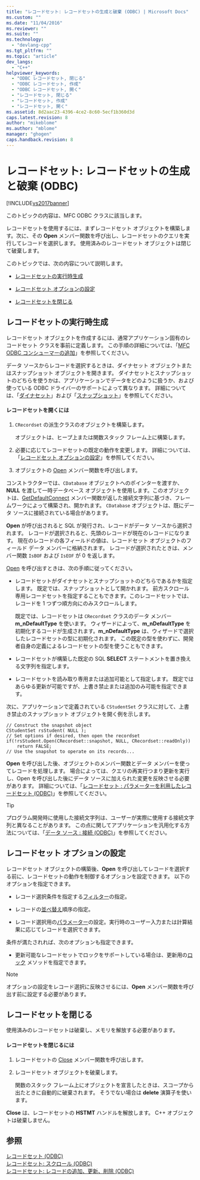 ```yaml
---
title: "レコードセット: レコードセットの生成と破棄 (ODBC) | Microsoft Docs"
ms.custom: ""
ms.date: "11/04/2016"
ms.reviewer: ""
ms.suite: ""
ms.technology: 
  - "devlang-cpp"
ms.tgt_pltfrm: ""
ms.topic: "article"
dev_langs: 
  - "C++"
helpviewer_keywords: 
  - "ODBC レコードセット, 閉じる"
  - "ODBC レコードセット, 作成"
  - "ODBC レコードセット, 開く"
  - "レコードセット, 閉じる"
  - "レコードセット, 作成"
  - "レコードセット, 開く"
ms.assetid: 8d2aac23-4396-4ce2-8c60-5ecf1b360d3d
caps.latest.revision: 8
author: "mikeblome"
ms.author: "mblome"
manager: "ghogen"
caps.handback.revision: 8
---
```

# レコードセット: レコードセットの生成と破棄 (ODBC)
[!INCLUDE[vs2017banner](../../assembler/inline/includes/vs2017banner.md)]

このトピックの内容は、MFC ODBC クラスに該当します。  
  
 レコードセットを使用するには、まずレコードセット オブジェクトを構築します。次に、その **Open** メンバー関数を呼び出し、レコードセットのクエリを実行してレコードを選択します。  使用済みのレコードセット オブジェクトは閉じて破棄します。  
  
 このトピックでは、次の内容について説明します。  
  
-   [レコードセットの実行時生成](#_core_creating_recordsets_at_run_time)  
  
-   [レコードセット オプションの設定](#_core_setting_recordset_options)  
  
-   [レコードセットを閉じる](#_core_closing_a_recordset)  
  
##  <a name="_core_creating_recordsets_at_run_time"></a> レコードセットの実行時生成  
 レコードセット オブジェクトを作成するには、通常アプリケーション固有のレコードセット クラスを事前に定義します。  この手順の詳細については、「[MFC ODBC コンシューマーの追加](../../mfc/reference/adding-an-mfc-odbc-consumer.md)」を参照してください。  
  
 データ ソースからレコードを選択するときは、ダイナセット オブジェクトまたはスナップショット オブジェクトを開きます。  ダイナセットとスナップショットのどちらを使うかは、アプリケーションでデータをどのように扱うか、および使っている ODBC ドライバーのサポートによって異なります。  詳細については、「[ダイナセット](../../data/odbc/dynaset.md)」および「[スナップショット](../Topic/Snapshot.md)」を参照してください。  
  
#### レコードセットを開くには  
  
1.  `CRecordset` の派生クラスのオブジェクトを構築します。  
  
     オブジェクトは、ヒープ上または関数スタック フレーム上に構築します。  
  
2.  必要に応じてレコードセットの既定の動作を変更します。  詳細については、「[レコードセット オプションの設定](#_core_setting_recordset_options)」を参照してください。  
  
3.  オブジェクトの [Open](../Topic/CRecordset::Open.md) メンバー関数を呼び出します。  
  
 コンストラクターでは、`CDatabase` オブジェクトへのポインターを渡すか、**NULL** を渡して一時データベース オブジェクトを使用します。このオブジェクトは、[GetDefaultConnect](../Topic/CRecordset::GetDefaultConnect.md) メンバー関数が返した接続文字列に基づき、フレームワークによって構築され、開かれます。  `CDatabase` オブジェクトは、既にデータ ソースに接続されている場合があります。  
  
 **Open** が呼び出されると SQL が発行され、レコードがデータ ソースから選択されます。  レコードが選択されると、先頭のレコードが現在のレコードになります。  現在のレコードの各フィールドの値は、レコードセット オブジェクトのフィールド データ メンバーに格納されます。  レコードが選択されたときは、メンバー関数 `IsBOF` および `IsEOF` が 0 を返します。  
  
 [Open](../Topic/CRecordset::Open.md) を呼び出すときは、次の手順に従ってください。  
  
-   レコードセットがダイナセットとスナップショットのどちらであるかを指定します。  既定では、スナップショットとして開かれます。  前方スクロール専用レコードセットを指定することもできます。このレコードセットでは、レコードを 1 つずつ順方向にのみスクロールします。  
  
     既定では、レコードセットは `CRecordset` クラスのデータ メンバー **m\_nDefaultType** を使います。  ウィザードによって、**m\_nDefaultType** を初期化するコードが生成されます。**m\_nDefaultType** は、ウィザードで選択したレコードセットの型に初期化されます。  この既定の型を使わずに、開発者自身の定義によるレコードセットの型を使うこともできます。  
  
-   レコードセットが構築した既定の SQL **SELECT** ステートメントを置き換える文字列を指定します。  
  
-   レコードセットを読み取り専用または追加可能として指定します。  既定ではあらゆる更新が可能ですが、上書き禁止または追加のみ可能を指定できます。  
  
 次に、アプリケーションで定義されている `CStudentSet` クラスに対して、上書き禁止のスナップショット オブジェクトを開く例を示します。  
  
```  
// Construct the snapshot object  
CStudentSet rsStudent( NULL );  
// Set options if desired, then open the recordset  
if(!rsStudent.Open(CRecordset::snapshot, NULL, CRecordset::readOnly))  
    return FALSE;  
// Use the snapshot to operate on its records...  
```  
  
 **Open** を呼び出した後、オブジェクトのメンバー関数とデータ メンバーを使ってレコードを処理します。  場合によっては、クエリの再実行つまり更新を実行し、Open を呼び出した後にデータ ソースに加えられた変更を反映させる必要があります。  詳細については、「[レコードセット : パラメーターを利用したレコードセット \(ODBC\)](../../data/odbc/recordset-requerying-a-recordset-odbc.md)」を参照してください。  
  
> [!TIP]
>  プログラム開発時に使用した接続文字列は、ユーザーが実際に使用する接続文字列と異なることがあります。  この点に関してアプリケーションを汎用化する方法については、「[データ ソース : 接続 \(ODBC\)](../../data/odbc/data-source-managing-connections-odbc.md)」を参照してください。  
  
##  <a name="_core_setting_recordset_options"></a> レコードセット オプションの設定  
 レコードセット オブジェクトの構築後、**Open** を呼び出してレコードを選択する前に、レコードセットの動作を制御するオプションを設定できます。  以下のオプションを指定できます。  
  
-   レコード選択条件を指定する[フィルター](../../data/odbc/recordset-filtering-records-odbc.md)の指定。  
  
-   レコードの[並べ替え](../../data/odbc/recordset-sorting-records-odbc.md)順序の指定。  
  
-   レコード選択用の[パラメーター](../../data/odbc/recordset-parameterizing-a-recordset-odbc.md)の設定。実行時のユーザー入力または計算結果に応じてレコードを選択できます。  
  
 条件が満たされれば、次のオプションも指定できます。  
  
-   更新可能なレコードセットでロックをサポートしている場合は、更新用の[ロック](../../data/odbc/recordset-locking-records-odbc.md) メソッドを指定できます。  
  
> [!NOTE]
>  オプションの設定をレコード選択に反映させるには、**Open** メンバー関数を呼び出す前に設定する必要があります。  
  
##  <a name="_core_closing_a_recordset"></a> レコードセットを閉じる  
 使用済みのレコードセットは破棄し、メモリを解放する必要があります。  
  
#### レコードセットを閉じるには  
  
1.  レコードセットの [Close](../Topic/CRecordset::Close.md) メンバー関数を呼び出します。  
  
2.  レコードセット オブジェクトを破棄します。  
  
     関数のスタック フレーム上にオブジェクトを宣言したときは、スコープから出たときに自動的に破棄されます。  そうでない場合は **delete** 演算子を使います。  
  
 **Close** は、レコードセットの **HSTMT** ハンドルを解放します。  C\+\+ オブジェクトは破棄しません。  
  
## 参照  
 [レコードセット \(ODBC\)](../../data/odbc/recordset-odbc.md)   
 [レコードセット: スクロール \(ODBC\)](../Topic/Recordset:%20Scrolling%20\(ODBC\).md)   
 [レコードセット: レコードの追加、更新、削除 \(ODBC\)](../../data/odbc/recordset-adding-updating-and-deleting-records-odbc.md)